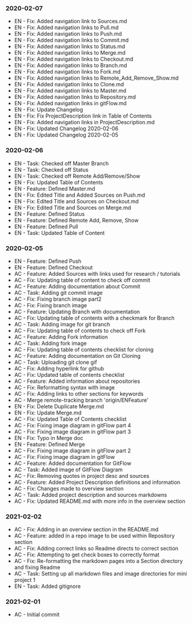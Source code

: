 ### 2020-02-07
* EN - Fix: Added navigation link to Sources.md
* EN - Fix: Added navigation links to Pull.md
* EN - Fix: Added navigation links to Push.md
* EN - Fix: Added navigation links to Commit.md
* EN - Fix: Added navigation links to Status.md
* EN - Fix: Added navigation links to Merge.md
* EN - Fix: Added navigation links to Checkout.md
* EN - Fix: Added navigation links to Branch.md
* EN - Fix: Added navigation links to Fork.md
* EN - Fix: Added navigation links to Remote_Add_Remove_Show.md  
* EN - Fix: Added navigation links to Clone.md
* EN - Fix: Added navigation links to Master.md
* EN - Fix: Added navigation links to Repository.md  
* EN - Fix: Added navigation links in gitFlow.md    
* EN - Fix: Update Changelog  
* EN - Fix: Fix ProjectDescription link in Table of Contents  
* EN - Fix: Added navigation links in ProjectDescription.md  
* EN - Fix: Updated Changelog 2020-02-06  
* EN - Fix: Updated Changelog 2020-02-05   



### 2020-02-06
* EN - Task: Checked off Master Branch  
* EN - Task: Checked off Status  
* EN - Task: Checked off Remote Add/Remove/Show  
* EN - Fix: Updated Table of Contents  
* EN - Feature: Defined Master.md  
* EN - Fix: Edited Title and Added Sources on Push.md  
* EN - Fix: Edited Title and Sources on Checkout.md  
* EN - Fix: Edited Title and Sources on Merge.md  
* EN - Feature: Defined Status  
* EN - Feature: Defined Remote Add, Remove, Show
* EN - Feature: Defined Pull  
* EN - Task: Updated Table of Content
  
### 2020-02-05
* EN - Feature: Defined Push  
* EN - Feature: Defined Checkout
* AC - Feature: Added Sources with links used for research / tutorials  
* AC - Fix: Updating table of content to check off commit  
* AC - Feature: Adding documentation about Commit  
* AC - Task: Adding git commit image  
* AC - Fix: Fixing branch image part2  
* AC - Fix: Fixing branch image  
* AC - Feature: Updating Branch with documentation  
* AC - Fix: Updating table of contents with a checkmark for Branch  
* AC - Task: Adding image for git branch  
* AC - Fix: Updating table of contents to check off Fork  
* AC - Feature: Adding Fork information  
* AC - Task: Adding fork image  
* AC - Fix: Updating table of contents checklist for cloning  
* AC - Feature: Adding documentation on Git Cloning  
* AC - Task: Uploading git clone gif  
* AC - Fix: Adding hyperlink for github  
* AC - Fix: Updated table of contents checklist  
* AC - Feature: Added information about repositories  
* AC - Fix: Reformatting syntax with image  
* AC - Fix: Adding links to other sections for keywords  
* AC - Merge remote-tracking branch 'origin/ENFeature'  
* EN - Fix: Delete Duplicate Merge.md  
* EN - Fix: Update Merge.md  
* AC - Fix: Updated Table of Contents checklist  
* AC - Fix: Fixing image diagram in gitFlow part 4  
* AC - Fix: Fixing image diagram in gitFlow part 3  
* EN - Fix: Typo in Merge doc  
* EN - Feature: Defined Merge  
* AC - Fix: Fixing image diagram in gitFlow part 2  
* AC - Fix: Fixing image diagram in gitFlow  
* AC - Feature: Added documentation for GitFlow  
* AC - Task: Added image of GitFlow Diagram  
* AC - Fix: Removing quotes in project desc and sources  
* AC - Feature: Added Project Description definitions and information  
* AC - Fix: Changes made to overview section  
* AC - Task: Added project description and sources markdowns  
* AC - Fix: Updated README.md with more info in the overview section  
  
### 2021-02-02
* AC - Fix: Adding in an overview section in the README.md  
* AC - Feature: added in a repo image to be used within Repository section  
* AC - Fix: Adding correct links so Readme directs to correct section  
* AC - Fix: Attempting to get check boxes to correctly format  
* AC - Fix: Re-formatting the markdown pages into a Section directory and fixing Readme  
* AC - Task: Setting up all markdown files and image directories for mini project 1  
* EN - Task: Added gitignore  
  
### 2021-02-01
* AC - Initial commit
